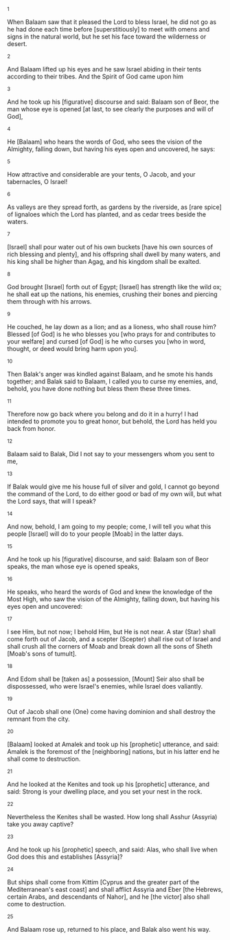 <sup>1</sup> 

When Balaam saw that it pleased the Lord to bless Israel, he did not go as he had done each time before [superstitiously] to meet with omens and signs in the natural world, but he set his face toward the wilderness or desert. 

<sup>2</sup> 

And Balaam lifted up his eyes and he saw Israel abiding in their tents according to their tribes. And the Spirit of God came upon him 

<sup>3</sup> 

And he took up his [figurative] discourse and said: Balaam son of Beor, the man whose eye is opened [at last, to see clearly the purposes and will of God], 

<sup>4</sup> 

He [Balaam] who hears the words of God, who sees the vision of the Almighty, falling down, but having his eyes open and uncovered, he says: 

<sup>5</sup> 

How attractive and considerable are your tents, O Jacob, and your tabernacles, O Israel! 

<sup>6</sup> 

As valleys are they spread forth, as gardens by the riverside, as [rare spice] of lignaloes which the Lord has planted, and as cedar trees beside the waters. 

<sup>7</sup> 

[Israel] shall pour water out of his own buckets [have his own sources of rich blessing and plenty], and his offspring shall dwell by many waters, and his king shall be higher than Agag, and his kingdom shall be exalted. 

<sup>8</sup> 

God brought [Israel] forth out of Egypt; [Israel] has strength like the wild ox; he shall eat up the nations, his enemies, crushing their bones and piercing them through with his arrows. 

<sup>9</sup> 

He couched, he lay down as a lion; and as a lioness, who shall rouse him? Blessed [of God] is he who blesses you [who prays for and contributes to your welfare] and cursed [of God] is he who curses you [who in word, thought, or deed would bring harm upon you]. 

<sup>10</sup> 

Then Balak's anger was kindled against Balaam, and he smote his hands together; and Balak said to Balaam, I called you to curse my enemies, and, behold, you have done nothing but bless them these three times. 

<sup>11</sup> 

Therefore now go back where you belong and do it in a hurry! I had intended to promote you to great honor, but behold, the Lord has held you back from honor. 

<sup>12</sup> 

Balaam said to Balak, Did I not say to your messengers whom you sent to me, 

<sup>13</sup> 

If Balak would give me his house full of silver and gold, I cannot go beyond the command of the Lord, to do either good or bad of my own will, but what the Lord says, that will I speak? 

<sup>14</sup> 

And now, behold, I am going to my people; come, I will tell you what this people [Israel] will do to your people [Moab] in the latter days. 

<sup>15</sup> 

And he took up his [figurative] discourse, and said: Balaam son of Beor speaks, the man whose eye is opened speaks, 

<sup>16</sup> 

He speaks, who heard the words of God and knew the knowledge of the Most High, who saw the vision of the Almighty, falling down, but having his eyes open and uncovered: 

<sup>17</sup> 

I see Him, but not now; I behold Him, but He is not near. A star (Star) shall come forth out of Jacob, and a scepter (Scepter) shall rise out of Israel and shall crush all the corners of Moab and break down all the sons of Sheth [Moab's sons of tumult]. 

<sup>18</sup> 

And Edom shall be [taken as] a possession, [Mount] Seir also shall be dispossessed, who were Israel's enemies, while Israel does valiantly. 

<sup>19</sup> 

Out of Jacob shall one (One) come having dominion and shall destroy the remnant from the city. 

<sup>20</sup> 

[Balaam] looked at Amalek and took up his [prophetic] utterance, and said: Amalek is the foremost of the [neighboring] nations, but in his latter end he shall come to destruction. 

<sup>21</sup> 

And he looked at the Kenites and took up his [prophetic] utterance, and said: Strong is your dwelling place, and you set your nest in the rock. 

<sup>22</sup> 

Nevertheless the Kenites shall be wasted. How long shall Asshur (Assyria) take you away captive? 

<sup>23</sup> 

And he took up his [prophetic] speech, and said: Alas, who shall live when God does this and establishes [Assyria]? 

<sup>24</sup> 

But ships shall come from Kittim [Cyprus and the greater part of the Mediterranean's east coast] and shall afflict Assyria and Eber [the Hebrews, certain Arabs, and descendants of Nahor], and he [the victor] also shall come to destruction. 

<sup>25</sup> 

And Balaam rose up, returned to his place, and Balak also went his way.